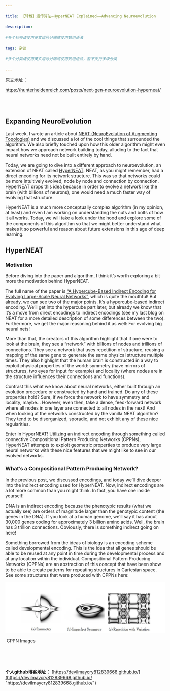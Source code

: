 ```yaml
---

title: 【转载】遗传算法—HyperNEAT Explained——Advancing Neuroevolution
 
description: 

#多个标签请使用英文逗号分隔或使用数组语法

tags: 杂谈

#多个分类请使用英文逗号分隔或使用数组语法，暂不支持多级分类

---
```


原文地址：

https://hunterheidenreich.com/posts/next-gen-neuroevolution-hyperneat/

<br/>

<br/>

## Expanding NeuroEvolution

Last week, I wrote an article about [NEAT (NeuroEvolution of Augmenting Topologies)](https://hunterheidenreich.com/posts/neuroevolution-of-augmenting-topologies/) and we discussed a lot of the cool things that surrounded the algorithm. We also briefly touched upon how this older algorithm might even impact how we approach network building today, alluding to the fact that neural networks need not be built entirely by hand.

Today, we are going to dive into a different approach to neuroevolution, an extension of NEAT called [HyperNEAT](http://axon.cs.byu.edu/~dan/778/papers/NeuroEvolution/stanley3**.pdf). NEAT, as you might remember, had a direct encoding for its network structure. This was so that networks could be more intuitively evolved, node by node and connection by connection. HyperNEAT drops this idea because in order to evolve a network like the brain (with billions of neurons), one would need a much faster way of evolving that structure.

HyperNEAT is a much more conceptually complex algorithm (in my opinion, at least) and even I am working on understanding the nuts and bolts of how it all works. Today, we will take a look under the hood and explore some of the components of this algorithm so that we might better understand what makes it so powerful and reason about future extensions in this age of deep learning.

## HyperNEAT

### Motivation

Before diving into the paper and algorithm, I think it’s worth exploring a bit more the motivation behind HyperNEAT.

The full name of the paper is [“A Hypercube-Based Indirect Encoding for Evolving Large-Scale Neural Networks”](http://axon.cs.byu.edu/~dan/778/papers/NeuroEvolution/stanley3**.pdf), which is quite the mouthful! But already, we can see two of the major points. It’s a hypercube-based indirect encoding. We’ll get into the hypercube part later, but already we know that it’s a move from direct encodings to indirect encodings (see my last blog on NEAT for a more detailed description of some differences between the two). Furthermore, we get the major reasoning behind it as well: For evolving big neural nets!

More than that, the creators of this algorithm highlight that if one were to look at the brain, they see a “network” with billions of nodes and trillions of connections. They see a network that uses repetition of structure, reusing a mapping of the same gene to generate the same physical structure multiple times. They also highlight that the human brain is constructed in a way to exploit physical properties of the world: symmetry (have mirrors of structures, two eyes for input for example) and locality (where nodes are in the structure influences their connections and functions).

Contrast this what we know about neural networks, either built through an evolution procedure or constructed by hand and trained. Do any of these properties hold? Sure, if we force the network to have symmetry and locality, maybe… However, even then, take a dense, feed-forward network where all nodes in one layer are connected to all nodes in the next! And when looking at the networks constructed by the vanilla NEAT algorithm? They tend to be disorganized, sporadic, and not exhibit any of these nice regularities.

Enter in HyperNEAT! Utilizing an indirect encoding through something called connective Compositional Pattern Producing Networks (CPPNs), HyperNEAT attempts to exploit geometric properties to produce very large neural networks with these nice features that we might like to see in our evolved networks.

### What’s a Compositional Pattern Producing Network?

In the previous post, we discussed encodings, and today we’ll dive deeper into the indirect encoding used for HyperNEAT. Now, indirect encodings are a lot more common than you might think. In fact, you have one inside yourself!

DNA is an indirect encoding because the phenotypic results (what we actually see) are orders of magnitude larger than the genotypic content (the genes in the DNA). If you look at a human genome, we’ll say it has about 30,000 genes coding for approximately 3 billion amino acids. Well, the brain has 3 trillion connections. Obviously, there is something indirect going on here!

Something borrowed from the ideas of biology is an encoding scheme called developmental encoding. This is the idea that all genes should be able to be reused at any point in time during the developmental process and at any location within the individual. Compositional Pattern Producing Networks (CPPNs) are an abstraction of this concept that have been show to be able to create patterns for repeating structures in Cartesian space. See some structures that were produced with CPPNs here:

![Images produced by CPPNs](./2024_11_16_3_遗传算法_HyperNEAT.assets/hyperneat_cppns.webp)

​                                                                                                       CPPN Images 

<br/>





























<br/>

<br/>

**个人github博客地址：**
[https://devilmaycry812839668.github.io/](https://devilmaycry812839668.github.io/ "https://devilmaycry812839668.github.io/")